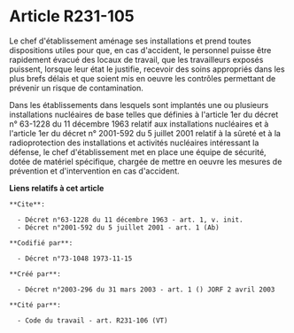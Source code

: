# Article R231-105

Le chef d'établissement aménage ses installations et prend toutes dispositions utiles pour que, en cas d'accident, le
personnel puisse être rapidement évacué des locaux de travail, que les travailleurs exposés puissent, lorsque leur état le
justifie, recevoir des soins appropriés dans les plus brefs délais et que soient mis en oeuvre les contrôles permettant de
prévenir un risque de contamination.

Dans les établissements dans lesquels sont implantés une ou plusieurs installations nucléaires de base telles que définies à
l'article 1er du décret n° 63-1228 du 11 décembre 1963 relatif aux installations nucléaires et à l'article 1er du décret n°
2001-592 du 5 juillet 2001 relatif à la sûreté et à la radioprotection des installations et activités nucléaires intéressant
la défense, le chef d'établissement met en place une équipe de sécurité, dotée de matériel spécifique, chargée de mettre en
oeuvre les mesures de prévention et d'intervention en cas d'accident.

**Liens relatifs à cet article**

	**Cite**:

	  - Décret n°63-1228 du 11 décembre 1963 - art. 1, v. init.
	  - Décret n°2001-592 du 5 juillet 2001 - art. 1 (Ab)

	**Codifié par**:

	  - Décret n°73-1048 1973-11-15

	**Créé par**:

	  - Décret n°2003-296 du 31 mars 2003 - art. 1 () JORF 2 avril 2003

	**Cité par**:

	  - Code du travail - art. R231-106 (VT)
